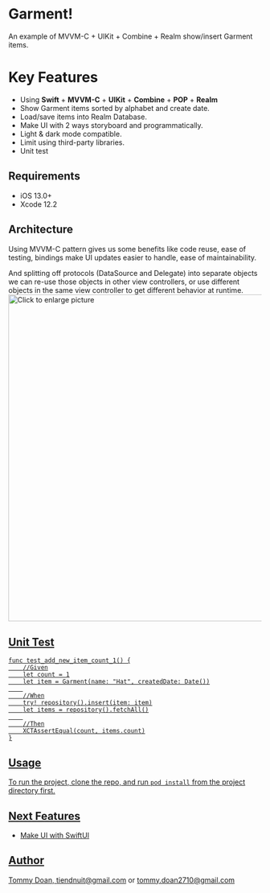 # Garment!

An example of MVVM-C + UIKit + Combine + Realm show/insert Garment items.


# Key Features
-  Using **Swift** + **MVVM-C** + **UIKit** + **Combine** + **POP** + **Realm**
-  Show Garment items sorted by alphabet and create date.
-  Load/save items into Realm Database.
-  Make UI with 2 ways storyboard and programmatically.
-  Light & dark mode compatible.
-  Limit using third-party libraries.
-  Unit test


## Requirements
-   iOS 13.0+
-   Xcode 12.2

## Architecture
Using MVVM-C pattern gives us some benefits like code reuse, ease of testing, bindings make UI updates easier to handle, ease of maintainability.

And splitting off protocols (DataSource and Delegate) into separate objects we can re-use those objects in other view controllers, or use different objects in the same view controller to get different behavior at runtime.
<a href="https://drive.google.com/uc?export=view&id=1O2pDhEdA7Z3eS7j09PtDiUMTC8e10-vK"><img src="https://drive.google.com/uc?export=view&id=1O2pDhEdA7Z3eS7j09PtDiUMTC8e10-vK" style="width: 650px; max-width: 100%; height: auto" title="Click to enlarge picture" />

## Unit Test

    func test_add_new_item_count_1() {
        //Given
        let count = 1
        let item = Garment(name: "Hat", createdDate: Date())
        
        //When
        try! repository().insert(item: item)
        let items = repository().fetchAll()
        
        //Then
        XCTAssertEqual(count, items.count)
    }
    
## Usage
To run the project, clone the repo, and run `pod install` from the project directory first.

## Next Features
- Make UI with SwiftUI

## Author
Tommy Doan, [tiendnuit@gmail.com](mailto:tiendnuit@gmail.com) or [tommy.doan2710@gmail.com](mailto:keyhankam@icloud.com)
